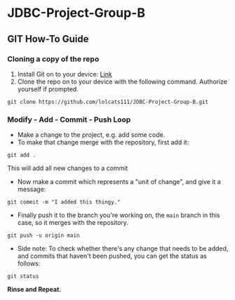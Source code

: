 # JDBC-Project-Group-B
## GIT How-To Guide
### Cloning a copy of the repo

1. Install Git on to your device: [Link](https://github.com/git-guides/install-git)
2. Clone the repo on to your device with the following command. Authorize yourself if prompted.
```
git clone https://github.com/lolcats111/JDBC-Project-Group-B.git
```


### Modify - Add - Commit - Push Loop

* Make a change to the project, e.g. add some code.
* To make that change merge with the repository, first add it:
```
git add .
```
This will add all new changes to a commit
* Now make a commit which represents a "unit of change", and give it a message:
```
git commit -m "I added this thingy."
```
* Finally push it to the branch you're working on, the `main` branch in this case, so it merges with the repository.
```
git push -u origin main
```
* Side note: To check whether there's any change that needs to be added, and commits that haven't been pushed, you can get the status as follows:
```
git status
```

**Rinse and Repeat.**

